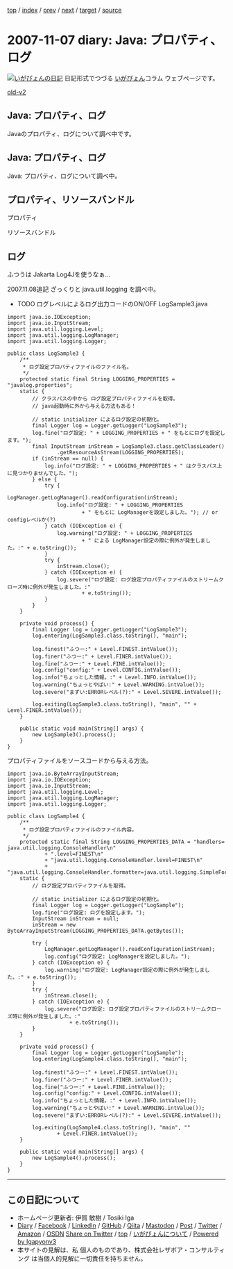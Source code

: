 [top](../index.html) 
 / [index](index.html) 
 / [prev](ig071105.html) 
 / [next](ig071108.html) 
 / [target](https://www.igapyon.jp/igapyon/diary/2007/ig071107.html) 
 / [source](https://github.com/igapyon/diary/blob/master/2007/ig071107.src.md) 

2007-11-07 diary: Java: プロパティ、ログ
=====================================================================================================
[![いがぴょんの日記](https://www.igapyon.jp/igapyon/diary/images/iga202308_64.jpg "いがぴょん")](https://www.igapyon.jp/igapyon/diary/memo/memoigapyon.html) 日記形式でつづる [いがぴょん](https://www.igapyon.jp/igapyon/diary/memo/memoigapyon.html)コラム ウェブページです。

[old-v2](ig071107-orig.html)

## Java: プロパティ、ログ

Javaのプロパティ、ログについて調べ中です。


## Java: プロパティ、ログ

Java: プロパティ、ログについて調べ中。

## プロパティ、リソースバンドル

プロパティ

リソースバンドル

## ログ

ふつうは Jakarta Log4Jを使うなぁ…

2007.11.08追記 ざっくりと java.util.logging を調べ中。

* TODO ログレベルによるログ出力コードのON/OFF
LogSample3.java

      
```
import java.io.IOException;
import java.io.InputStream;
import java.util.logging.Level;
import java.util.logging.LogManager;
import java.util.logging.Logger;

public class LogSample3 {
    /**
     * ログ設定プロパティファイルのファイル名。
     */
    protected static final String LOGGING_PROPERTIES = "javalog.properties";
    static {
        // クラスパスの中から ログ設定プロパティファイルを取得。
        // java起動時に外から与える方法もある！

        // static initializer によるログ設定の初期化。
        final Logger log = Logger.getLogger("LogSample3");
        log.fine("ログ設定: " + LOGGING_PROPERTIES + " をもとにログを設定します。");
        final InputStream inStream = LogSample3.class.getClassLoader()
                .getResourceAsStream(LOGGING_PROPERTIES);
        if (inStream == null) {
            log.info("ログ設定: " + LOGGING_PROPERTIES + " はクラスパス上に見つかりませんでした。");
        } else {
            try {
                LogManager.getLogManager().readConfiguration(inStream);
                log.info("ログ設定: " + LOGGING_PROPERTIES
                        + " をもとに LogManagerを設定しました。"); // or configレベルか(?)
            } catch (IOException e) {
                log.warning("ログ設定: " + LOGGING_PROPERTIES
                        + " による LogManager設定の際に例外が発生しました。:" + e.toString());
            }
            try {
                inStream.close();
            } catch (IOException e) {
                log.severe("ログ設定: ログ設定プロパティファイルのストリームクローズ時に例外が発生しました。:"
                        + e.toString());
            }
        }
    }

    private void process() {
        final Logger log = Logger.getLogger("LogSample3");
        log.entering(LogSample3.class.toString(), "main");

        log.finest("ふつー:" + Level.FINEST.intValue());
        log.finer("ふつー:" + Level.FINER.intValue());
        log.fine("ふつー:" + Level.FINE.intValue());
        log.config("config:" + Level.CONFIG.intValue());
        log.info("ちょっとした情報。:" + Level.INFO.intValue());
        log.warning("ちょっとやばい:" + Level.WARNING.intValue());
        log.severe("まずい:ERRORレベル(?):" + Level.SEVERE.intValue());

        log.exiting(LogSample3.class.toString(), "main", "" + Level.FINER.intValue());
    }

    public static void main(String[] args) {
        new LogSample3().process();
    }
}
```

      

プロパティファイルをソースコードから与える方法。

```
import java.io.ByteArrayInputStream;
import java.io.IOException;
import java.io.InputStream;
import java.util.logging.Level;
import java.util.logging.LogManager;
import java.util.logging.Logger;

public class LogSample4 {
    /**
     * ログ設定プロパティファイルのファイル内容。
     */
    protected static final String LOGGING_PROPERTIES_DATA = "handlers= java.util.logging.ConsoleHandler\n"
            + ".level=FINEST\n"
            + "java.util.logging.ConsoleHandler.level=FINEST\n"
            + "java.util.logging.ConsoleHandler.formatter=java.util.logging.SimpleFormatter";
    static {
        // ログ設定プロパティファイルを取得。

        // static initializer によるログ設定の初期化。
        final Logger log = Logger.getLogger("LogSample");
        log.fine("ログ設定: ログを設定します。");
        InputStream inStream = null;
        inStream = new ByteArrayInputStream(LOGGING_PROPERTIES_DATA.getBytes());

        try {
            LogManager.getLogManager().readConfiguration(inStream);
            log.config("ログ設定: LogManagerを設定しました。");
        } catch (IOException e) {
            log.warning("ログ設定: LogManager設定の際に例外が発生しました。:" + e.toString());
        }
        try {
            inStream.close();
        } catch (IOException e) {
            log.severe("ログ設定: ログ設定プロパティファイルのストリームクローズ時に例外が発生しました。:"
                    + e.toString());
        }
    }

    private void process() {
        final Logger log = Logger.getLogger("LogSample");
        log.entering(LogSample4.class.toString(), "main");

        log.finest("ふつー:" + Level.FINEST.intValue());
        log.finer("ふつー:" + Level.FINER.intValue());
        log.fine("ふつー:" + Level.FINE.intValue());
        log.config("config:" + Level.CONFIG.intValue());
        log.info("ちょっとした情報。:" + Level.INFO.intValue());
        log.warning("ちょっとやばい:" + Level.WARNING.intValue());
        log.severe("まずい:ERRORレベル(?):" + Level.SEVERE.intValue());

        log.exiting(LogSample4.class.toString(), "main", ""
                + Level.FINER.intValue());
    }

    public static void main(String[] args) {
        new LogSample4().process();
    }
}
```


----------------------------------------------------------------------------------------------------

## この日記について

* ホームページ更新者: 伊賀 敏樹 / Tosiki Iga
* [Diary](https://www.igapyon.jp/igapyon/diary/) / [Facebook](https://www.facebook.com/igapyon) / [LinkedIn](https://www.linkedin.com/in/toshikiiga) / [GitHub](https://github.com/igapyon) / [Qiita](https://qiita.com/igapyon) / [Mastodon](https://social.vivaldi.net/@igapyon) / [Post](https://post.news/igapyon) / [Twitter](https://twitter.com/ToshikiIga) / [Amazon](https://www.amazon.co.jp/%E4%BC%8A%E8%B3%80-%E6%95%8F%E6%A8%B9/e/B004LTQWCQ) / [OSDN](https://ja.osdn.net/users/iga/)
[Share on Twitter](https://twitter.com/intent/tweet?hashtags=igapyon%2Cdiary%2C%E3%81%84%E3%81%8C%E3%81%B4%E3%82%87%E3%82%93&text=Java%3A+%E3%83%97%E3%83%AD%E3%83%91%E3%83%86%E3%82%A3%E3%80%81%E3%83%AD%E3%82%B0&url=https%3A%2F%2Fwww.igapyon.jp%2Figapyon%2Fdiary%2F2007%2Fig071107.html) / [top](../index.html) / [いがぴょんについて](https://www.igapyon.jp/igapyon/diary/memo/memoigapyon.html) / [Powered by Igapyonv3](https://github.com/igapyon/igapyonv3)
* 本サイトの見解は、私 個人のものであり、株式会社レザボア・コンサルティング は当個人的見解に一切責任を持ちません。 
